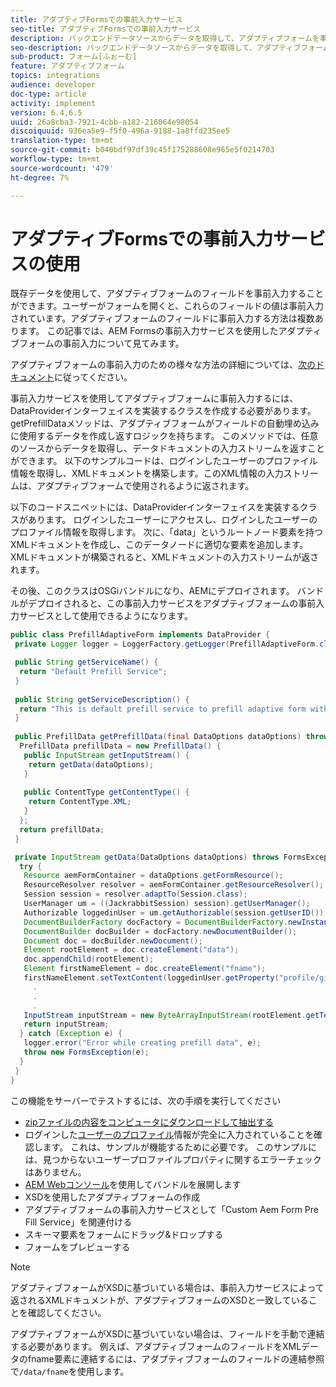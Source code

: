 ```yaml
---
title: アダプティブFormsでの事前入力サービス
seo-title: アダプティブFormsでの事前入力サービス
description: バックエンドデータソースからデータを取得して、アダプティブフォームを事前入力します。
seo-description: バックエンドデータソースからデータを取得して、アダプティブフォームを事前入力します。
sub-product: フォーム[ふぉーむ]
feature: アダプティブフォーム
topics: integrations
audience: developer
doc-type: article
activity: implement
version: 6.4,6.5
uuid: 26a8cba3-7921-4cbb-a182-216064e98054
discoiquuid: 936ea5e9-f5f0-496a-9188-1a8ffd235ee5
translation-type: tm+mt
source-git-commit: b040bdf97df39c45f175288608e965e5f0214703
workflow-type: tm+mt
source-wordcount: '479'
ht-degree: 7%

---
```



# アダプティブFormsでの事前入力サービスの使用

既存データを使用して、アダプティブフォームのフィールドを事前入力することができます。ユーザーがフォームを開くと、これらのフィールドの値は事前入力されています。アダプティブフォームのフィールドに事前入力する方法は複数あります。 この記事では、AEM Formsの事前入力サービスを使用したアダプティブフォームの事前入力について見てみます。

アダプティブフォームの事前入力のための様々な方法の詳細については、[次のドキュメント](https://helpx.adobe.com/experience-manager/6-4/forms/using/prepopulate-adaptive-form-fields.html#AEMFormsprefillservice)に従ってください。

事前入力サービスを使用してアダプティブフォームに事前入力するには、DataProviderインターフェイスを実装するクラスを作成する必要があります。 getPrefillDataメソッドは、アダプティブフォームがフィールドの自動埋め込みに使用するデータを作成し返すロジックを持ちます。 このメソッドでは、任意のソースからデータを取得し、データドキュメントの入力ストリームを返すことができます。 以下のサンプルコードは、ログインしたユーザーのプロファイル情報を取得し、XMLドキュメントを構築します。このXML情報の入力ストリームは、アダプティブフォームで使用されるように返されます。

以下のコードスニペットには、DataProviderインターフェイスを実装するクラスがあります。 ログインしたユーザーにアクセスし、ログインしたユーザーのプロファイル情報を取得します。 次に、「data」というルートノード要素を持つXMLドキュメントを作成し、このデータノードに適切な要素を追加します。 XMLドキュメントが構築されると、XMLドキュメントの入力ストリームが返されます。

その後、このクラスはOSGiバンドルになり、AEMにデプロイされます。 バンドルがデプロイされると、この事前入力サービスをアダプティブフォームの事前入力サービスとして使用できるようになります。

```java
public class PrefillAdaptiveForm implements DataProvider {
 private Logger logger = LoggerFactory.getLogger(PrefillAdaptiveForm.class);

 public String getServiceName() {
  return "Default Prefill Service";
 }
 
 public String getServiceDescription() {
  return "This is default prefill service to prefill adaptive form with user data";
 }
 
 public PrefillData getPrefillData(final DataOptions dataOptions) throws FormsException {
  PrefillData prefillData = new PrefillData() {
   public InputStream getInputStream() {
    return getData(dataOptions);
   }
   
   public ContentType getContentType() {
    return ContentType.XML;
   }
  };
  return prefillData;
 }

 private InputStream getData(DataOptions dataOptions) throws FormsException {  
  try {
   Resource aemFormContainer = dataOptions.getFormResource();
   ResourceResolver resolver = aemFormContainer.getResourceResolver();
   Session session = resolver.adaptTo(Session.class);
   UserManager um = ((JackrabbitSession) session).getUserManager();
   Authorizable loggedinUser = um.getAuthorizable(session.getUserID());
   DocumentBuilderFactory docFactory = DocumentBuilderFactory.newInstance();
   DocumentBuilder docBuilder = docFactory.newDocumentBuilder();
   Document doc = docBuilder.newDocument();
   Element rootElement = doc.createElement("data");
   doc.appendChild(rootElement);
   Element firstNameElement = doc.createElement("fname");
   firstNameElement.setTextContent(loggedinUser.getProperty("profile/givenName")[0].getString());
     .
     .
     .
   InputStream inputStream = new ByteArrayInputStream(rootElement.getTextContent().getBytes());
   return inputStream;
  } catch (Exception e) {
   logger.error("Error while creating prefill data", e);
   throw new FormsException(e);
  }
 }
}
```

この機能をサーバーでテストするには、次の手順を実行してください

* [zipファイルの内容をコンピュータにダウンロードして抽出する](assets/prefillservice.zip)
* ログインした[ユーザーのプロファイル](http://localhost:4502/libs/granite/security/content/useradmin)情報が完全に入力されていることを確認します。 これは、サンプルが機能するために必要です。 このサンプルには、見つからないユーザープロファイルプロパティに関するエラーチェックはありません。
* [AEM Webコンソール](http://localhost:4502/system/console/bundles)を使用してバンドルを展開します
* XSDを使用したアダプティブフォームの作成
* アダプティブフォームの事前入力サービスとして「Custom Aem Form Pre Fill Service」を関連付ける
* スキーマ要素をフォームにドラッグ&amp;ドロップする
* フォームをプレビューする

>[!NOTE]
>
>アダプティブフォームがXSDに基づいている場合は、事前入力サービスによって返されるXMLドキュメントが、アダプティブフォームのXSDと一致していることを確認してください。
>
>アダプティブフォームがXSDに基づいていない場合は、フィールドを手動で連結する必要があります。 例えば、アダプティブフォームのフィールドをXMLデータのfname要素に連結するには、アダプティブフォームのフィールドの連結参照で`/data/fname`を使用します。

